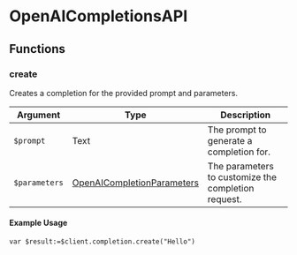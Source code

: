 # OpenAICompletionsAPI

## Functions

### create

Creates a completion for the provided prompt and parameters.

| Argument   | Type                                  | Description                                      |
|------------|---------------------------------------|--------------------------------------------------|
| `$prompt`    | Text                                  | The prompt to generate a completion for.         |
| `$parameters` | [OpenAICompletionParameters](OpenAICompletionParameters.md)        | The parameters to customize the completion request. |

#### Example Usage

```4d
var $result:=$client.completion.create("Hello")
```